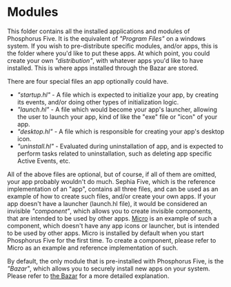 Modules
========

This folder contains all the installed applications and modules of Phosphorus Five. It is the equivalent of _"Program Files"_ on a windows system.
If you wish to pre-distribute specific modules, and/or apps, this is the folder where you'd like to put these apps. At which point, you could create
your own _"distribution"_, with whatever apps you'd like to have installed. This is where apps installed through the Bazar are stored.

There are four special files an app optionally could have.

* _"startup.hl"_ - A file which is expected to initialize your app, by creating its events, and/or doing other types of initialization logic.
* _"launch.hl"_ - A file which would become your app's launcher, allowing the user to launch your app, kind of like the "exe" file or "icon" of your app.
* _"desktop.hl"_ - A file which is responsible for creating your app's desktop icon.
* _"uninstall.hl"_ - Evaluated during uninstallation of app, and is expected to perform tasks related to uninstallation, such as deleting app specific Active Events, etc.

All of the above files are optional, but of course, if all of them are omitted, your app probably wouldn't do much. Sephia Five, which is the
reference implementation of an "app", contains all three files, and can be used as an example of how to create such files, and/or create your
own apps. If your app doesn't have a launcher (launch.hl file), it would be considered an invisible _"component"_, which allows you to create
invisible components, that are intended to be used by other apps. [Micro](https://github.com/polterguy/micro) is an example of such a component, 
which doesn't have any app icons or launcher, but is intended to be used by other apps. Micro is installed by default when you start Phosphorus 
Five for the first time. To create a component, please refer to Micro as an example and reference implementation of such.

By default, the only module that is pre-installed with Phosphorus Five, is the _"Bazar"_, which allows you to securely install new apps on your system.
Please refer to [the Bazar](bazar/) for a more detailed explanation.

